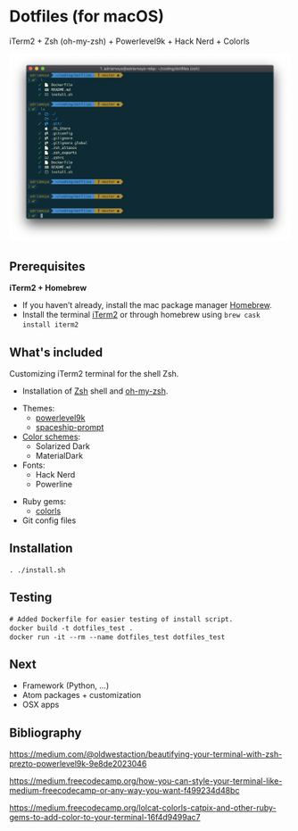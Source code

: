 # Dotfiles (for macOS)

iTerm2 + Zsh (oh-my-zsh) + Powerlevel9k + Hack Nerd + Colorls

![](iterm2.png)

## Prerequisites

__iTerm2 + Homebrew__

* If you haven’t already, install the mac package manager [Homebrew](https://docs.brew.sh/Installation.html).
* Install the terminal [iTerm2](https://www.iterm2.com/downloads.html) or through homebrew using `brew cask install iterm2`

## What's included

Customizing iTerm2 terminal for the shell Zsh.

* Installation of [Zsh](http://www.zsh.org/) shell and [oh-my-zsh](https://github.com/robbyrussell/oh-my-zsh).
 - Themes:
   - [powerlevel9k](https://github.com/bhilburn/powerlevel9k)
   - [spaceship-prompt](https://github.com/denysdovhan/spaceship-prompt)
 - [Color schemes](https://github.com/mbadolato/iTerm2-Color-Schemes):
   - Solarized Dark
   - MaterialDark
 - Fonts:
   - Hack Nerd
   - Powerline
* Ruby gems:
   - [colorls](https://github.com/athityakumar/colorls)
* Git config files

## Installation

```shell
. ./install.sh
```

## Testing

```shell
# Added Dockerfile for easier testing of install script.
docker build -t dotfiles_test .
docker run -it --rm --name dotfiles_test dotfiles_test
```

## Next

* Framework (Python, ...)
* Atom packages + customization
* OSX apps

## Bibliography

https://medium.com/@oldwestaction/beautifying-your-terminal-with-zsh-prezto-powerlevel9k-9e8de2023046

https://medium.freecodecamp.org/how-you-can-style-your-terminal-like-medium-freecodecamp-or-any-way-you-want-f499234d48bc

https://medium.freecodecamp.org/lolcat-colorls-catpix-and-other-ruby-gems-to-add-color-to-your-terminal-16f4d9499ac7

